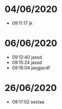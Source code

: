 
# 04/06/2020

- 09:11:17 jk

# 06/06/2020

- 09:12:40 jassd
- 09:15:24 jassd
- 09:16:04 jasgjacdf

# 26/06/2020

- 09:17:02 sextaa
